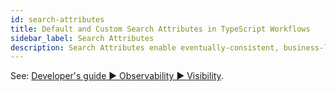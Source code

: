 ```yaml
---
id: search-attributes
title: Default and Custom Search Attributes in TypeScript Workflows
sidebar_label: Search Attributes
description: Search Attributes enable eventually-consistent, business-logic-focused search and filter queries for Workflow Executions.
---
```


See: [Developer's guide ▶️ Observability ▶️ Visibility](/application-development/observability?lang=typescript#visibility).
